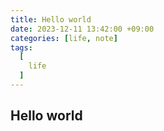 ```yaml
---
title: Hello world
date: 2023-12-11 13:42:00 +09:00
categories: [life, note]
tags:
  [
    life
  ]
---
```


## Hello world
